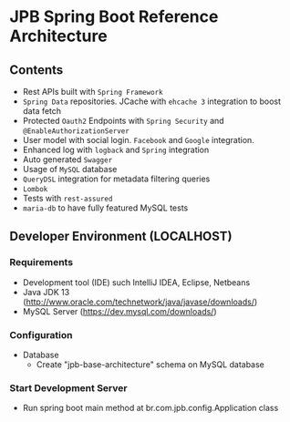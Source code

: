 # JPB Spring Boot Reference Architecture #

## Contents ##

* Rest APIs built with `Spring Framework`
* `Spring Data` repositories. JCache with `ehcache 3` integration to boost data fetch
* Protected `Oauth2` Endpoints with `Spring Security` and `@EnableAuthorizationServer`
* User model with social login. `Facebook` and `Google` integration.
* Enhanced log with `logback` and `Spring` integration
* Auto generated `Swagger`
* Usage of `MySQL` database 
* `QueryDSL` integration for metadata filtering queries
* `Lombok`
* Tests with `rest-assured`
* `maria-db` to have fully featured MySQL tests 

## Developer Environment (LOCALHOST) ##

### Requirements ###

- Development tool (IDE) such IntelliJ IDEA, Eclipse, Netbeans
- Java JDK 13 (http://www.oracle.com/technetwork/java/javase/downloads/)
- MySQL Server (https://dev.mysql.com/downloads/)

### Configuration ###

- Database
    - Create "jpb-base-architecture" schema on MySQL database

### Start Development Server ###

- Run spring boot main method at br.com.jpb.config.Application class
